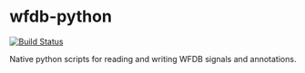 # wfdb-python

[![Build Status](https://travis-ci.org/MIT-LCP/wfdb-python.svg?branch=master)](https://travis-ci.org/MIT-LCP/wfdb-python)

Native python scripts for reading and writing WFDB signals and annotations. 
